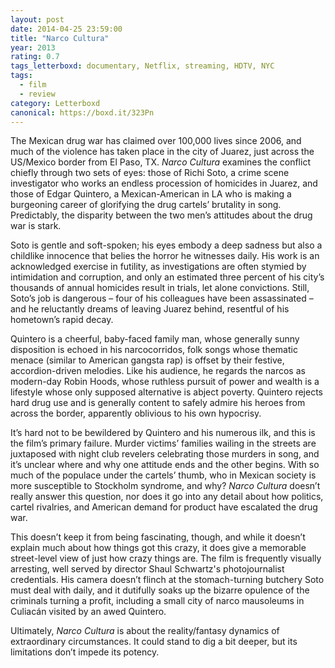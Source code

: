 ```yaml
---
layout: post 
date: 2014-04-25 23:59:00
title: "Narco Cultura"
year: 2013
rating: 0.7
tags_letterboxd: documentary, Netflix, streaming, HDTV, NYC
tags:
  - film
  - review
category: Letterboxd
canonical: https://boxd.it/323Pn
---
```


The Mexican drug war has claimed over 100,000 lives since 2006, and much of the violence has taken place in the city of Juarez, just across the US/Mexico border from El Paso, TX. <cite>Narco Cultura</cite> examines the conflict chiefly through two sets of eyes: those of Richi Soto, a crime scene investigator who works an endless procession of homicides in Juarez, and those of Edgar Quintero, a Mexican-American in LA who is making a burgeoning career of glorifying the drug cartels’ brutality in song. Predictably, the disparity between the two men’s attitudes about the drug war is stark.

Soto is gentle and soft-spoken; his eyes embody a deep sadness but also a childlike innocence that belies the horror he witnesses daily. His work is an acknowledged exercise in futility, as investigations are often stymied by intimidation and corruption, and only an estimated three percent of his city’s thousands of annual homicides result in trials, let alone convictions. Still, Soto’s job is dangerous – four of his colleagues have been assassinated – and he reluctantly dreams of leaving Juarez behind, resentful of his hometown’s rapid decay.

Quintero is a cheerful, baby-faced family man, whose generally sunny disposition is echoed in his narcocorridos, folk songs whose thematic menace (similar to American gangsta rap) is offset by their festive, accordion-driven melodies. Like his audience, he regards the narcos as modern-day Robin Hoods, whose ruthless pursuit of power and wealth is a lifestyle whose only supposed alternative is abject poverty. Quintero rejects hard drug use and is generally content to safely admire his heroes from across the border, apparently oblivious to his own hypocrisy.

It’s hard not to be bewildered by Quintero and his numerous ilk, and this is the film’s primary failure. Murder victims’ families wailing in the streets are juxtaposed with night club revelers celebrating those murders in song, and it’s unclear where and why one attitude ends and the other begins. With so much of the populace under the cartels’ thumb, who in Mexican society is more susceptible to Stockholm syndrome, and why? <cite>Narco Cultura</cite> doesn’t really answer this question, nor does it go into any detail about how politics, cartel rivalries, and American demand for product have escalated the drug war.

This doesn’t keep it from being fascinating, though, and while it doesn’t explain much about how things got this crazy, it does give a memorable street-level view of just how crazy things are. The film is frequently visually arresting, well served by director Shaul Schwartz's photojournalist credentials. His camera doesn’t flinch at the stomach-turning butchery Soto must deal with daily, and it dutifully soaks up the bizarre opulence of the criminals turning a profit, including a small city of narco mausoleums in Culiacán visited by an awed Quintero.

Ultimately, <cite>Narco Cultura</cite> is about the reality/fantasy dynamics of extraordinary circumstances. It could stand to dig a bit deeper, but its limitations don’t impede its potency.